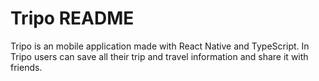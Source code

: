 # Tripo README

Tripo is an mobile application made with React Native and TypeScript. In Tripo users can save all their trip and travel information and share it with friends. 